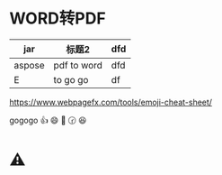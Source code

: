 # WORD转PDF


jar|标题2|dfd
-|-|-
aspose|pdf to word|dfd
E|to go go|df


https://www.webpagefx.com/tools/emoji-cheat-sheet/

gogogo
:+1: :smile: :dizzy:
:clock230: :laughing:



# :warning:








